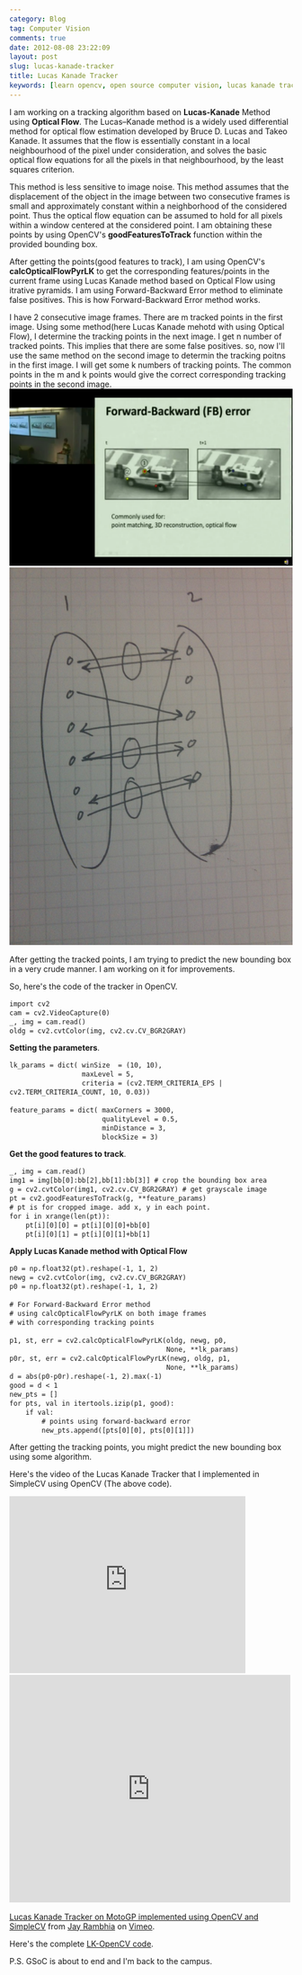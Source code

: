 ```yaml
---
category: Blog
tag: Computer Vision
comments: true
date: 2012-08-08 23:22:09
layout: post
slug: lucas-kanade-tracker
title: Lucas Kanade Tracker
keywords: [learn opencv, open source computer vision, lucas kanade tracker opencv, track cars with opencv, google summer of code]
---
```


I am working on a tracking algorithm based on **Lucas-Kanade** Method using **Optical Flow**. The Lucas–Kanade method is a widely used differential method for optical flow estimation developed by Bruce D. Lucas and Takeo Kanade. It assumes that the flow is essentially constant in a local neighbourhood of the pixel under consideration, and solves the basic optical flow equations for all the pixels in that neighbourhood, by the least squares criterion.

This method is less sensitive to image noise. This method assumes that the displacement of the object in the image between two consecutive frames is small and approximately constant within a neighborhood of the considered point. Thus the optical flow equation can be assumed to hold for all pixels within a window centered at the considered point. I am obtaining these points by using OpenCV's **goodFeaturesToTrack** function within the provided bounding box.

After getting the points(good features to track), I am using OpenCV's **calcOpticalFlowPyrLK** to get the corresponding features/points in the current frame using Lucas Kanade method based on Optical Flow using itrative pyramids. I am using Forward-Backward Error method to eliminate false positives. This is how Forward-Backward Error method works.

I have 2 consecutive image frames. There are m tracked points in the first image. Using some method(here Lucas Kanade mehotd with using Optical Flow), I determine the tracking points in the next image. I get n number of tracked points. This implies that there are some false positives. so, now I'll use the same method on the second image to determin the tracking poitns in the first image. I will get some k numbers of tracking points. The common points in the m and k points would give the correct corresponding tracking points in the second image.
![Forward-Backward Error](/assets/images/LK-1.png "Forward-Backward Error")
![Common set](/assets/images/LK-2.jpg "Common set")

After getting the tracked points, I am trying to predict the new bounding box in a very crude manner. I am working on it for improvements.

So, here's the code of the tracker in OpenCV.

    
    import cv2
    cam = cv2.VideoCapture(0)
    _, img = cam.read()
    oldg = cv2.cvtColor(img, cv2.cv.CV_BGR2GRAY)




**Setting the parameters**.
    
    lk_params = dict( winSize  = (10, 10), 
                      maxLevel = 5, 
                      criteria = (cv2.TERM_CRITERIA_EPS | cv2.TERM_CRITERIA_COUNT, 10, 0.03))   
    
    feature_params = dict( maxCorners = 3000, 
                           qualityLevel = 0.5,
                           minDistance = 3,
                           blockSize = 3)




**Get the good features to track**.
    
    _, img = cam.read()
    img1 = img[bb[0]:bb[2],bb[1]:bb[3]] # crop the bounding box area
    g = cv2.cvtColor(img1, cv2.cv.CV_BGR2GRAY) # get grayscale image
    pt = cv2.goodFeaturesToTrack(g, **feature_params)
    # pt is for cropped image. add x, y in each point.
    for i in xrange(len(pt)):
        pt[i][0][0] = pt[i][0][0]+bb[0]
        pt[i][0][1] = pt[i][0][1]+bb[1]




**Apply Lucas Kanade method with Optical Flow**
    
    p0 = np.float32(pt).reshape(-1, 1, 2)
    newg = cv2.cvtColor(img, cv2.cv.CV_BGR2GRAY)
    p0 = np.float32(pt).reshape(-1, 1, 2)
    
    # For Forward-Backward Error method
    # using calcOpticalFlowPyrLK on both image frames
    # with corresponding tracking points
    
    p1, st, err = cv2.calcOpticalFlowPyrLK(oldg, newg, p0, 
                                           None, **lk_params)
    p0r, st, err = cv2.calcOpticalFlowPyrLK(newg, oldg, p1, 
                                           None, **lk_params)
    d = abs(p0-p0r).reshape(-1, 2).max(-1)
    good = d < 1
    new_pts = []
    for pts, val in itertools.izip(p1, good):
        if val:
            # points using forward-backward error
            new_pts.append([pts[0][0], pts[0][1]])




After getting the tracking points, you might predict the new bounding box using some algorithm.

Here's the video of the Lucas Kanade Tracker that I implemented in SimpleCV using OpenCV (The above code).

<iframe width="420" height="315" src="http://www.youtube.com/embed/Yw7IcttYRuY" frameborder="0" allowfullscreen></iframe>

<iframe src="http://player.vimeo.com/video/47386269" width="500" height="405" frameborder="0" webkitAllowFullScreen mozallowfullscreen allowFullScreen></iframe> <p><a href="http://vimeo.com/47386269">Lucas Kanade Tracker on MotoGP implemented using OpenCV and SimpleCV</a> from <a href="http://vimeo.com/jayrambhia">Jay Rambhia</a> on <a href="http://vimeo.com">Vimeo</a>.</p>

Here's the complete [LK-OpenCV code](https://github.com/jayrambhia/Vision/blob/master/OpenCV/Python/LKTracker.py).

P.S. GSoC is about to end and I'm back to the campus.






